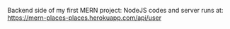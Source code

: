 Backend side of my first MERN project: NodeJS codes and server runs at: https://mern-places-places.herokuapp.com/api/user
